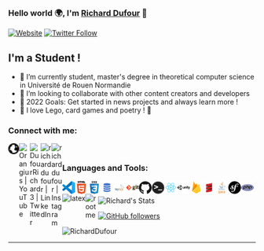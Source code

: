 ### Hello world 🌍, I'm [Richard Dufour][website] 👋 

[![Website](https://img.shields.io/website?label=richarddufour.github.io&style=for-the-badge&url=https%3A%2F%2Fricharddufour.github.io)](https://richarddufour.github.io/)
[![Twitter Follow](https://img.shields.io/twitter/follow/DufourRichard3?color=1DA1F2&logo=twitter&style=for-the-badge)](https://twitter.com/DufourRichard3)

## I'm a Student !

- 🌱 I’m currently student, master's degree in theoretical computer science in 
     Université de Rouen Normandie
- 👐 I’m looking to collaborate with other content creators and developers
- 🥅 2022 Goals: Get started in news projects and always learn more !
- 🎲 I love Lego, card games and poetry ! 🍃

### Connect with me:

[<img align="left" alt="richarddufour.github.io" width="22px" src="https://raw.githubusercontent.com/iconic/open-iconic/master/svg/globe.svg" />][website]
[<img align="left" alt="Orangius | YouTube" width="22px" src="https://cdn.jsdelivr.net/npm/simple-icons@v3/icons/youtube.svg" />][youtube]
[<img align="left" alt="DufourRichard3 | Twitter" width="22px" src="https://cdn.jsdelivr.net/npm/simple-icons@v3/icons/twitter.svg" />][twitter]
[<img align="left" alt="richarddufour | LinkedIn" width="22px" src="https://cdn.jsdelivr.net/npm/simple-icons@v3/icons/linkedin.svg" />][linkedin]
[<img align="left" alt="richarddufour | Instagram" width="22px" src="https://cdn.jsdelivr.net/npm/simple-icons@v3/icons/instagram.svg" />][instagram]

<br />

### Languages and Tools:

<img align="left" alt="Visual Studio Code" width="26px" src="https://raw.githubusercontent.com/github/explore/80688e429a7d4ef2fca1e82350fe8e3517d3494d/topics/visual-studio-code/visual-studio-code.png" />
<img align="left" alt="HTML5" width="26px" src="https://raw.githubusercontent.com/github/explore/80688e429a7d4ef2fca1e82350fe8e3517d3494d/topics/html/html.png" />
<img align="left" alt="CSS3" width="26px" src="https://raw.githubusercontent.com/github/explore/80688e429a7d4ef2fca1e82350fe8e3517d3494d/topics/css/css.png" />
<img align="left" alt="SQL" width="26px" src="https://raw.githubusercontent.com/github/explore/80688e429a7d4ef2fca1e82350fe8e3517d3494d/topics/sql/sql.png" />
<img align="left" alt="MySQL" width="26px" src="https://raw.githubusercontent.com/github/explore/80688e429a7d4ef2fca1e82350fe8e3517d3494d/topics/mysql/mysql.png" />
<img align="left" alt="Git" width="26px" src="https://raw.githubusercontent.com/github/explore/80688e429a7d4ef2fca1e82350fe8e3517d3494d/topics/git/git.png" />
<img align="left" alt="GitHub" width="26px" src="https://raw.githubusercontent.com/github/explore/78df643247d429f6cc873026c0622819ad797942/topics/github/github.png" />
<img align="left" alt="Terminal" width="26px" src="https://raw.githubusercontent.com/github/explore/80688e429a7d4ef2fca1e82350fe8e3517d3494d/topics/terminal/terminal.png" />
<img align="left" alt="React" width="26px" src="https://raw.githubusercontent.com/github/explore/80688e429a7d4ef2fca1e82350fe8e3517d3494d/topics/react/react.png" />
<img align="left" alt="Unity" width="26px" src="https://raw.githubusercontent.com/github/explore/80688e429a7d4ef2fca1e82350fe8e3517d3494d/topics/unity/unity.png" />
<img align="left" alt="Firebase" width="26px" src="https://raw.githubusercontent.com/github/explore/80688e429a7d4ef2fca1e82350fe8e3517d3494d/topics/firebase/firebase.png" />
<img align="left" alt="Scala" width="26px" src="https://raw.githubusercontent.com/github/explore/80688e429a7d4ef2fca1e82350fe8e3517d3494d/topics/scala/scala.png" />
<img align="left" alt="Java" width="26px" src="https://raw.githubusercontent.com/github/explore/80688e429a7d4ef2fca1e82350fe8e3517d3494d/topics/java/java.png" />
<img align="left" alt="Symfony" width="26px" src="https://raw.githubusercontent.com/github/explore/80688e429a7d4ef2fca1e82350fe8e3517d3494d/topics/symfony/symfony.png" />
<img align="left" alt="php" width="26px" src="https://raw.githubusercontent.com/github/explore/80688e429a7d4ef2fca1e82350fe8e3517d3494d/topics/php/php.png" />
<img align="left" alt="latex" src="https://img.shields.io/badge/LaTeX-47A141?style=for-the-badge&logo=LaTeX&logoColor=white" />
<img align="left" alt="rootme" width="26px" src="https://www.root-me.org/IMG/logo/siteon0.svg?1637496509" />

<br />

![Richard's Stats](https://github-readme-stats.vercel.app/api?username=RichardDufour&show_icons=true&count_private=true&theme=dark)

[![GitHub followers](https://img.shields.io/github/followers/RichardDufour?label=Followers&style=social)](https://github.com/RichardDufour/)
<p align="left"> <img src="https://komarev.com/ghpvc/?username=RichardDufour" alt="RichardDufour" /> </p>

--- 

[website]: https://richarddufour.github.io/
[course]: https://www.youtube.com/channel/UCzWH5xVM0zdcFKvfdLapOJg
[twitter]: https://twitter.com/DufourRichard3
[youtube]: https://www.youtube.com/channel/UCzWH5xVM0zdcFKvfdLapOJg
[instagram]: https://www.instagram.com/orangius/
[linkedin]: https://www.linkedin.com/in/richard-dufour-0b42751b9/
